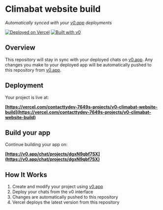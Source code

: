 # Climabat website build

*Automatically synced with your [v0.app](https://v0.app) deployments*

[![Deployed on Vercel](https://img.shields.io/badge/Deployed%20on-Vercel-black?style=for-the-badge&logo=vercel)](https://vercel.com/contacttydev-7649s-projects/v0-climabat-website-build)
[![Built with v0](https://img.shields.io/badge/Built%20with-v0.app-black?style=for-the-badge)](https://v0.app/chat/projects/dgxN9qbf7SX)

## Overview

This repository will stay in sync with your deployed chats on [v0.app](https://v0.app).
Any changes you make to your deployed app will be automatically pushed to this repository from [v0.app](https://v0.app).

## Deployment

Your project is live at:

**[https://vercel.com/contacttydev-7649s-projects/v0-climabat-website-build](https://vercel.com/contacttydev-7649s-projects/v0-climabat-website-build)**

## Build your app

Continue building your app on:

**[https://v0.app/chat/projects/dgxN9qbf7SX](https://v0.app/chat/projects/dgxN9qbf7SX)**

## How It Works

1. Create and modify your project using [v0.app](https://v0.app)
2. Deploy your chats from the v0 interface
3. Changes are automatically pushed to this repository
4. Vercel deploys the latest version from this repository